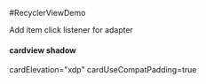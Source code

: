 #RecyclerViewDemo

Add item click listener for adapter

#### cardview shadow
cardElevation="xdp"
cardUseCompatPadding=true
